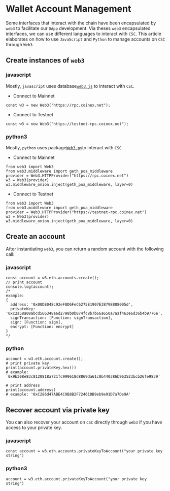 # Wallet Account Management

Some interfaces that interact with the chain have been encapsulated by `web3` to facilitate our `DApp` development. Via theses `web3` encapsulated interfaces, we can use different languages to interact with `CSC`. 
This article elaborates on how to use `JavaScript` and `Python` to manage accounts on `CSC` through `Web3`.

## Create instances of `web3`

### javascript

Mostly, `javascript` uses database[`web3.js`](https://web3js.readthedocs.io/en/v1.3.4/) to interact with `CSC`.

* Connect to Mainnet

```
const w3 = new Web3("https://rpc.coinex.net");
```

* Connect to Testnet

```
const w3 = new Web3("https://testnet-rpc.coinex.net");
```

### python3
Mostly, `python` uses package[`Web3.py`](https://web3py.readthedocs.io/en/stable/)to interact with `CSC`.

* Connect to Mainnet

```
from web3 import Web3
from web3.middleware import geth_poa_middleware
provider = Web3.HTTPProvider("https://rpc.coinex.net")
w3 = Web3(provider)
w3.middleware_onion.inject(geth_poa_middleware, layer=0)
```

* Connect to Testnet

```
from web3 import Web3
from web3.middleware import geth_poa_middleware
provider = Web3.HTTPProvider("https://testnet-rpc.coinex.net")
w3 = Web3(provider)
w3.middleware_onion.inject(geth_poa_middleware, layer=0)
```

## Create an account

After instantiating `web3`, you can return a random account with the following call:

### javascript

```
const account = w3.eth.accounts.create();
// print account
console.log(account);
/*
example:
{
  address: '0x00DE048c92eF8D6FeC6275E1907E38798808005d',
  privateKey: '0xc2a58a08abcd566348a6d2798b0b074fc8b7b66a650a7aaf463e6d36b4b9776e',
  signTransaction: [Function: signTransaction],
  sign: [Function: sign],
  encrypt: [Function: encrypt]
}
*/
```

### python

```
account = w3.eth.account.create();
# print private key
print(account.privateKey.hex())
# example: `0x9b308e83c8120818a721fc999618d8869da61c0b440386b963523bcb26fe9839'

# print address
print(account.address)
# example: '0xC286d47ABE4C9B8B2F724610B9eb9e91D7a7De9A'
```

## Recover account via private key

You can also recover your account on `CSC` directly through `web3` if you have access to your private key.

### javascript

```
const account = w3.eth.accounts.privateKeyToAccount("your private key string")
```

### python3

```
account = w3.eth.account.privateKeyToAccount("your private key string")
```
